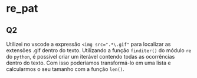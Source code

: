 # re_pat

## Q2
Utilizei no vscode a expressão `<img src=".*\.gif"` para localizar as extensões .gif dentro do texto. Utilizando a função `finditer()` do módulo `re` do `python`, é possível criar um iterável contendo todas as ocorrências dentro do texto. Com isso poderíamos transformá-lo em uma lista e calcularmos o seu tamanho com a função `len()`.